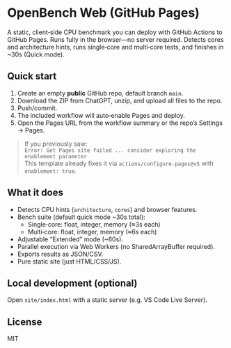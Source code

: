 # OpenBench Web (GitHub Pages)

A static, client‑side CPU benchmark you can deploy with GitHub Actions to GitHub Pages.
Runs fully in the browser—no server required. Detects cores and architecture hints,
runs single‑core and multi‑core tests, and finishes in ~30s (Quick mode).

## Quick start
1. Create an empty **public** GitHub repo, default branch `main`.
2. Download the ZIP from ChatGPT, unzip, and upload all files to the repo.
3. Push/commit.
4. The included workflow will auto‑enable Pages and deploy.
5. Open the Pages URL from the workflow summary or the repo’s Settings → Pages.

> If you previously saw:  
> `Error: Get Pages site failed ... consider exploring the enablement parameter`  
> This template already fixes it via `actions/configure-pages@v5` with `enablement: true`.

## What it does
- Detects CPU hints (`architecture`, `cores`) and browser features.
- Bench suite (default quick mode ~30s total):
  - Single‑core: float, integer, memory (≈3s each)
  - Multi‑core: float, integer, memory (≈6s each)
- Adjustable “Extended” mode (~60s).
- Parallel execution via Web Workers (no SharedArrayBuffer required).
- Exports results as JSON/CSV.
- Pure static site (just HTML/CSS/JS).

## Local development (optional)
Open `site/index.html` with a static server (e.g. VS Code Live Server).

## License
MIT

